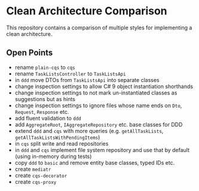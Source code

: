 # Clean Architecture Comparison

This repository contains a comparison of multiple styles for implementing a clean architecture.

## Open Points

- rename `plain-cqs` to `cqs`
- rename `TaskListsController` to `TaskListsApi`
- in `ddd` move DTOs from `TaskListsApi` into separate classes
- change inspection settings to allow C# 9 object instantiation shorthands
- change inspection settings to not mark un-instantiated classes as suggestions but as hints
- change inspection settings to ignore files whose name ends on `Dto`, `Request`, `Response` etc.
- add fluent validation to `ddd`
- add `AggregateRoot`, `IAggregateRepository` etc. base classes for DDD
- extend `ddd` and `cqs` with more queries (e.g. `getAllTaskLists`, `getAllTaskListsWithPendingItems`)
- in `cqs` split write and read repositories
- in `ddd` and `cqs` implement file system repository and use that by default (using in-memory during tests)
- copy `ddd` to `basic` and remove entity base classes, typed IDs etc.
- create `mediatr`
- create `cqs-decorator`
- create `cqs-proxy`
